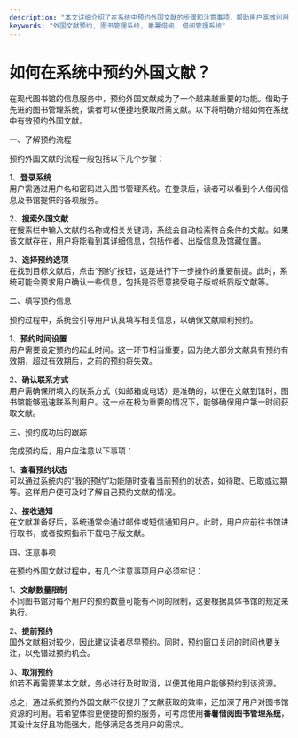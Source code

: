 ```yaml
---
description: "本文详细介绍了在系统中预约外国文献的步骤和注意事项，帮助用户高效利用图书资源。"
keywords: "外国文献预约, 图书管理系统, 番薯借阅, 借阅管理系统"
---
```

# 如何在系统中预约外国文献？

在现代图书馆的信息服务中，预约外国文献成为了一个越来越重要的功能。借助于先进的图书管理系统，读者可以便捷地获取所需文献。以下将明确介绍如何在系统中有效预约外国文献。

一、了解预约流程

预约外国文献的流程一般包括以下几个步骤：

1、**登录系统**  
   用户需通过用户名和密码进入图书管理系统。在登录后，读者可以看到个人借阅信息及书馆提供的各项服务。

2、**搜索外国文献**  
   在搜索栏中输入文献的名称或相关关键词，系统会自动检索符合条件的文献。如果该文献存在，用户将能看到其详细信息，包括作者、出版信息及馆藏位置。

3、**选择预约选项**  
   在找到目标文献后，点击“预约”按钮，这是进行下一步操作的重要前提。此时，系统可能会要求用户确认一些信息，包括是否愿意接受电子版或纸质版文献等。

二、填写预约信息

预约过程中，系统会引导用户认真填写相关信息，以确保文献顺利预约。

1、**预约时间设置**  
   用户需要设定预约的起止时间。这一环节相当重要，因为绝大部分文献具有预约有效期，超过有效期后，之前的预约将失效。

2、**确认联系方式**  
用户需确保所填入的联系方式（如邮箱或电话）是准确的，以便在文献到馆时，图书馆能够迅速联系到用户。这一点在极为重要的情况下，能够确保用户第一时间获取文献。

三、预约成功后的跟踪

完成预约后，用户应注意以下事项：

1、**查看预约状态**  
   可以通过系统内的“我的预约”功能随时查看当前预约的状态，如待取、已取或过期等。这样用户便可及时了解自己预约文献的情况。

2、**接收通知**  
在文献准备好后，系统通常会通过邮件或短信通知用户。此时，用户应前往书馆进行取书，或者按照指示下载电子版文献。

四、注意事项

在预约外国文献过程中，有几个注意事项用户必须牢记：

1、**文献数量限制**  
   不同图书馆对每个用户的预约数量可能有不同的限制，这要根据具体书馆的规定来执行。

2、**提前预约**  
国外文献相对较少，因此建议读者尽早预约。同时，预约窗口关闭的时间也要关注，以免错过预约机会。

3、**取消预约**  
如若不再需要某本文献，务必进行及时取消，以便其他用户能够预约到该资源。

总之，通过系统预约外国文献不仅提升了文献获取的效率，还加深了用户对图书馆资源的利用。若希望体验更便捷的预约服务，可考虑使用**番薯借阅图书管理系统**，其设计友好且功能强大，能够满足各类用户的需求。
